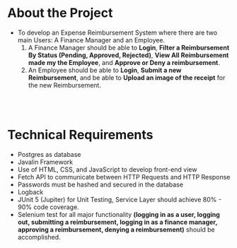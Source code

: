 # About the Project
- To develop an Expense Reimbursement System where there are two main Users: A Finance Manager and an Employee.
    1. A Finance Manager should be able to **Login**, **Filter a Reimbursement By Status (Pending, Approved, Rejected)**, **View All Reimbursement made my the Employee**, and **Approve or Deny a reimbursement**.
    2. An Employee should be able to **Login**, **Submit a new Reimbursement**, and be able to **Upload an image of the receipt** for the new Reimbursement.

<br>
<br>

# Technical Requirements
- Postgres as database
- Javalin Framework
- Use of HTML, CSS, and JavaScript to develop front-end view
- Fetch API to communicate between HTTP Requests and HTTP Response
- Passwords must be hashed and secured in the database
- Logback
- JUnit 5 (Jupiter) for Unit Testing, Service Layer should achieve 80% - 90% code coverage.
- Selenium test for all major functionality **(logging in as a user, logging out, submitting a reimbursement, logging in as a finance manager, approving a reimbursement, denying a reimbursement)** should be accomplished.

